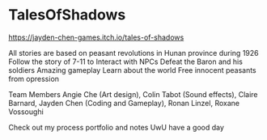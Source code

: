 # TalesOfShadows
https://jayden-chen-games.itch.io/tales-of-shadows

All stories are based on peasant revolutions in Hunan province during 1926
Follow the story of 7-11 to
  Interact with NPCs
  Defeat the Baron and his soldiers
  Amazing gameplay
  Learn about the world
  Free innocent peasants from opression
  
Team Members
  Angie Che (Art design),
  Colin Tabot (Sound effects),
  Claire Barnard,
  Jayden Chen (Coding and Gameplay),
  Ronan Linzel,
  Roxane Vossoughi
  
Check out my process portfolio
and notes
UwU have a good day 
